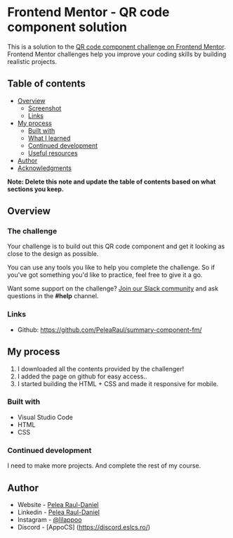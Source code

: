# Frontend Mentor - QR code component solution

This is a solution to the [QR code component challenge on Frontend Mentor](https://www.frontendmentor.io/challenges/qr-code-component-iux_sIO_H). Frontend Mentor challenges help you improve your coding skills by building realistic projects.

## Table of contents

- [Overview](#overview)
  - [Screenshot](#screenshot)
  - [Links](#links)
- [My process](#my-process)
  - [Built with](#built-with)
  - [What I learned](#what-i-learned)
  - [Continued development](#continued-development)
  - [Useful resources](#useful-resources)
- [Author](#author)
- [Acknowledgments](#acknowledgments)

**Note: Delete this note and update the table of contents based on what sections you keep.**

## Overview

### The challenge

Your challenge is to build out this QR code component and get it looking as close to the design as possible.

You can use any tools you like to help you complete the challenge. So if you've got something you'd like to practice, feel free to give it a go.

Want some support on the challenge? [Join our Slack community](https://www.frontendmentor.io/slack) and ask questions in the **#help** channel.

### Links

- Github: https://github.com/PeleaRaul/summary-component-fm/

## My process

1. I downloaded all the contents provided by the challenger!
2. I added the page on github for easy access..
3. I started building the HTML + CSS and made it responsive for mobile.

### Built with

- Visual Studio Code
- HTML
- CSS

### Continued development

I need to make more projects.
And complete the rest of my course.

## Author

- Website - [Pelea Raul-Daniel](https://www.eslcs.ro)
- Linkedin - [Pelea Raul-Daniel](https://www.linkedin.com/in/pelearauldaniel/)
- Instagram - [@lilappoo](https://www.instagram.com/lilappoo)
- Discord - [AppoCS] (https://discord.eslcs.ro/)
